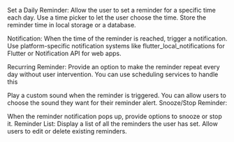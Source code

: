 
Set a Daily Reminder:
Allow the user to set a reminder for a specific time each day.
Use a time picker to let the user choose the time.
Store the reminder time in local storage or a database.

Notification:
When the time of the reminder is reached, trigger a notification.
Use platform-specific notification systems like flutter_local_notifications for Flutter or Notification API for web apps.

Recurring Reminder:
Provide an option to make the reminder repeat every day without user intervention.
You can use scheduling services to handle this 

Play a custom sound when the reminder is triggered.
You can allow users to choose the sound they want for their reminder alert.
Snooze/Stop Reminder:

When the reminder notification pops up, provide options to snooze or stop it.
Reminder List:
Display a list of all the reminders the user has set.
Allow users to edit or delete existing reminders.
